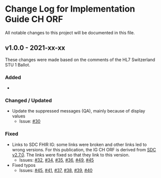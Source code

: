 # Change Log for Implementation Guide CH ORF
All notable changes to this project will be documented in this file.   

## v1.0.0 - 2021-xx-xx
These changes were made based on the comments of the HL7 Switzerland STU 1 Ballot.

### Added
* 

   
### Changed / Updated
* Update the suppressed messages (QA), mainly because of display values
   * Issue: [#30](https://github.com/hl7ch/ch-orf/issues/30)

 
### Fixed
* Links to SDC FHIR IG: some links were broken and other links led to wrong versions. For this publication, the IG CH ORF is derived from [SDC v2.7.0](http://hl7.org/fhir/uv/sdc/2019May/). The links were fixed so that they link to this version.
   * Issues: [#32](https://github.com/hl7ch/ch-orf/issues/32), [#34](https://github.com/hl7ch/ch-orf/issues/34), [#35](https://github.com/hl7ch/ch-orf/issues/35), [#36](https://github.com/hl7ch/ch-orf/issues/36), [#49](https://github.com/hl7ch/ch-orf/issues/49), [#45](https://github.com/hl7ch/ch-orf/issues/45)
* Fixed typos
   * Issues: [#45](https://github.com/hl7ch/ch-orf/issues/45), [#41](https://github.com/hl7ch/ch-orf/issues/41), [#37](https://github.com/hl7ch/ch-orf/issues/37), [#38](https://github.com/hl7ch/ch-orf/issues/38), [#39](https://github.com/hl7ch/ch-orf/issues/39), [#40](https://github.com/hl7ch/ch-orf/issues/40)